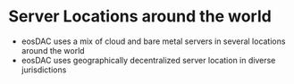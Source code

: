 **Server** Locations **around** the **world**
===

 * eosDAC uses a mix of cloud and bare metal servers in several locations around the world
 * eosDAC uses geographically decentralized server location in diverse jurisdictions
